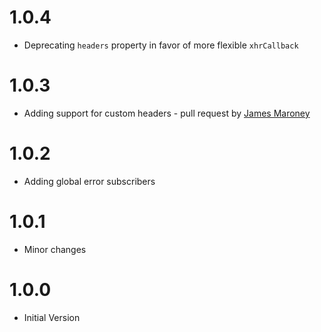 
# 1.0.4

* Deprecating ``headers`` property in favor of more flexible ``xhrCallback``

# 1.0.3

* Adding support for custom headers - pull request by [James Maroney](https://github.com/JamesMaroney)

# 1.0.2

* Adding global error subscribers

# 1.0.1

* Minor changes

# 1.0.0

* Initial Version

